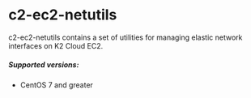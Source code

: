 # c2-ec2-netutils
c2-ec2-netutils contains a set of utilities for managing elastic network interfaces on K2 Cloud EC2.

##### Supported versions:
 - CentOS 7 and greater
